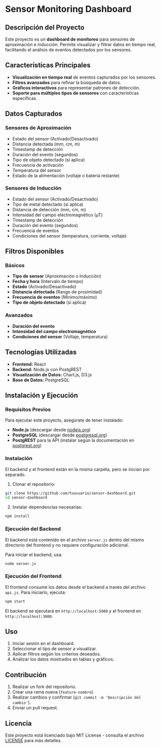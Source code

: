 # Sensor Monitoring Dashboard

## Descripción del Proyecto
Este proyecto es un **dashboard de monitoreo** para sensores de aproximación e inducción. Permite visualizar y filtrar datos en tiempo real, facilitando el análisis de eventos detectados por los sensores.

## Características Principales
- **Visualización en tiempo real** de eventos capturados por los sensores.
- **Filtros avanzados** para refinar la búsqueda de datos.
- **Gráficos interactivos** para representar patrones de detección.
- **Soporte para múltiples tipos de sensores** con características específicas.

## Datos Capturados

### Sensores de Aproximación
- Estado del sensor (Activado/Desactivado)
- Distancia detectada (mm, cm, m)
- Timestamp de detección
- Duración del evento (segundos)
- Tipo de objeto detectado (si aplica)
- Frecuencia de activación
- Temperatura del sensor
- Estado de la alimentación (voltaje o batería restante)

### Sensores de Inducción
- Estado del sensor (Activado/Desactivado)
- Tipo de metal detectado (si aplica)
- Distancia de detección (mm, cm, m)
- Intensidad del campo electromagnético (µT)
- Timestamp de detección
- Duración del evento (segundos)
- Frecuencia de eventos
- Condiciones del sensor (temperatura, corriente, voltaje)

## Filtros Disponibles

### Básicos
- **Tipo de sensor** (Aproximación o Inducción)
- **Fecha y hora** (Intervalo de tiempo)
- **Estado** (Activado/Desactivado)
- **Distancia detectada** (Rango de proximidad)
- **Frecuencia de eventos** (Mínimo/máximo)
- **Tipo de objeto detectado** (si aplica)

### Avanzados
- **Duración del evento**
- **Intensidad del campo electromagnético**
- **Condiciones del sensor** (Voltaje, temperatura)

## Tecnologías Utilizadas
- **Frontend:** React
- **Backend:** Node.js con PostgREST
- **Visualización de Datos:** Chart.js, D3.js
- **Base de Datos:** PostgreSQL

## Instalación y Ejecución

### Requisitos Previos
Para ejecutar este proyecto, asegúrate de tener instalado:
- **Node.js** (descargar desde [nodejs.org](https://nodejs.org/))
- **PostgreSQL** (descargar desde [postgresql.org](https://www.postgresql.org/))
- **PostgREST** para la API (instalar según la documentación en [postgrest.org](https://postgrest.org/))

### Instalación
El backend y el frontend están en la misma carpeta, pero se inician por separado.

1. Clonar el repositorio:
```sh
git clone https://github.com/tuusuario/sensor-dashboard.git
cd sensor-dashboard
```

2. Instalar dependencias necesarias:
```sh
npm install
```

### Ejecución del Backend
El backend está contenido en el archivo `server.js` dentro del mismo directorio del frontend y no requiere configuración adicional.

Para iniciar el backend, usa:
```sh
node server.js
```

### Ejecución del Frontend
El frontend consume los datos desde el backend a través del archivo `api.js`. Para iniciarlo, ejecuta:
```sh
npm start
```

El backend se ejecutará en `http://localhost:5000` y el frontend en `http://localhost:3000`.

## Uso
1. Iniciar sesión en el dashboard.
2. Seleccionar el tipo de sensor a visualizar.
3. Aplicar filtros según los criterios deseados.
4. Analizar los datos mostrados en tablas y gráficos.

## Contribución
1. Realizar un fork del repositorio.
2. Crear una rama nueva (`feature-nombre`).
3. Realizar cambios y confirmar (`git commit -m 'Descripción del cambio'`).
4. Enviar un pull request.

## Licencia
Este proyecto está licenciado bajo MIT License - consulta el archivo [LICENSE](LICENSE) para más detalles.

